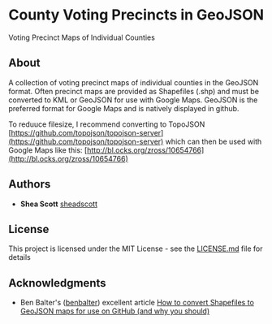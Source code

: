 # County Voting Precincts in GeoJSON

Voting Precinct Maps of Individual Counties

## About

A collection of voting precinct maps of individual counties in the GeoJSON format. Often precinct maps are provided as Shapefiles (.shp) and must be converted to KML or GeoJSON for use with Google Maps. GeoJSON is the preferred format for Google Maps and is natively displayed in github.  

To reduuce filesize, I recommend converting to TopoJSON [https://github.com/topojson/topojson-server](https://github.com/topojson/topojson-server) which can then be used with Google Maps like this: [http://bl.ocks.org/zross/10654766](http://bl.ocks.org/zross/10654766)

## Authors

* **Shea Scott** [sheadscott](https://github.com/sheadscott)

## License

This project is licensed under the MIT License - see the [LICENSE.md](LICENSE.md) file for details

## Acknowledgments

* Ben Balter's \([benbalter](https://github.com/benbalter)\) excellent article [How to convert Shapefiles to GeoJSON maps for use on GitHub (and why you should)](http://ben.balter.com/2013/06/26/how-to-convert-shapefiles-to-geojson-for-use-on-github/)
